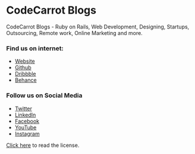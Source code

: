 # CodeCarrot Blogs

CodeCarrot Blogs - Ruby on Rails, Web Development, Designing, Startups, Outsourcing, Remote work, Online Marketing and more.

### Find us on internet:
*  [Website](https://www.codecarrot.net)
*  [Github](https://www.github.com/codecarrot.net)
*  [Dribbble](https://www.dribbble.com/codecarrot)
*  [Behance](https://www.behance.net/codecarrot)

### Follow us on Social Media
*  [Twitter](https://www.twitter.com/codecarrotnet)
*  [LinkedIn](https://www.linkedin.com/company-beta/13356075/)
*  [Facebook](https://www.twitter.com/codecarrotinc)
*  [YouTube](https://www.youtube.com/channel/UCjFUbHlDQK11Bt_GhFEoPcQ)
*  [Instagram](https://www.instagram.com/codecarrot)

[Click here](https://github.com/codecarrotnet/blog.codecarrot.net/blob/master/LICENSE.md) to read the license.
